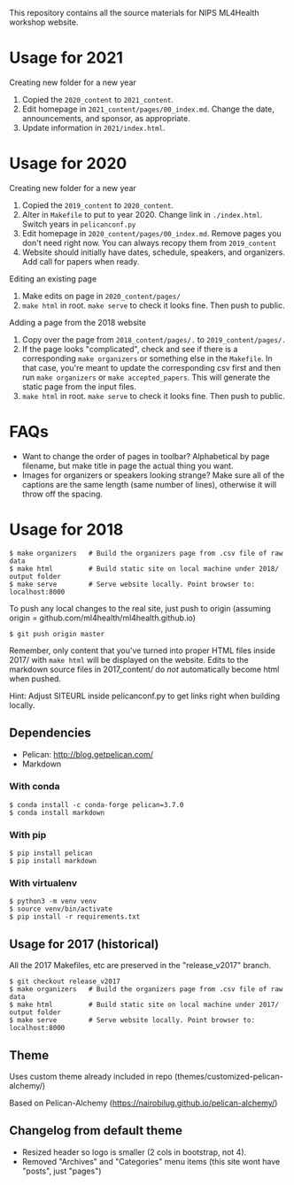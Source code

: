 This repository contains all the source materials for NIPS ML4Health workshop website. 

# Usage for 2021

Creating new folder for a new year
1. Copied the `2020_content` to `2021_content`.
2. Edit homepage in `2021_content/pages/00_index.md`. Change the date, announcements, and sponsor, as appropriate. 
3. Update information in `2021/index.html`.

# Usage for 2020

Creating new folder for a new year
1. Copied the `2019_content` to `2020_content`.
2. Alter in `Makefile` to put to year 2020. Change link in `./index.html`. Switch years in `pelicanconf.py`
3. Edit homepage in `2020_content/pages/00_index.md`. Remove pages you don't need right now. You can always recopy them from `2019_content`
4. Website should initially have dates, schedule, speakers, and organizers. Add call for papers when ready.

Editing an existing page
1. Make edits on page in `2020_content/pages/`
2. `make html` in root. `make serve` to check it looks fine. Then push to public.

Adding a page from the 2018 website
1. Copy over the page from `2018_content/pages/.` to `2019_content/pages/.`
2. If the page looks "complicated", check and see if there is a corresponding `make organizers` or something else in the `Makefile`. In that case, you're meant to update the corresponding csv first and then run `make organizers` or `make accepted_papers`. This will generate the static page from the input files.
3. `make html` in root. `make serve` to check it looks fine. Then push to public.

# FAQs

 - Want to change the order of pages in toolbar? Alphabetical by page filename, but make title in page the actual thing you want.
 - Images for organizers or speakers looking strange? Make sure all of the captions are the same length (same number of lines), otherwise it will throw off the spacing.

# Usage for 2018

```
$ make organizers   # Build the organizers page from .csv file of raw data
$ make html         # Build static site on local machine under 2018/ output folder
$ make serve        # Serve website locally. Point browser to: localhost:8000
```

To push any local changes to the real site, just push to origin (assuming origin = github.com/ml4health/ml4health.github.io)
```
$ git push origin master
```

Remember, only content that you've turned into proper HTML files inside 2017/ with `make html` will be displayed on the website. Edits to the markdown source files in 2017_content/ do *not* automatically become html when pushed.

Hint: Adjust SITEURL inside pelicanconf.py to get links right when building locally.

## Dependencies
* Pelican: http://blog.getpelican.com/
* Markdown

### With conda
```
$ conda install -c conda-forge pelican=3.7.0
$ conda install markdown
```

### With pip
```
$ pip install pelican
$ pip install markdown
```

### With virtualenv
```
$ python3 -m venv venv
$ source venv/bin/activate
$ pip install -r requirements.txt
```

## Usage for 2017 (historical)

All the 2017 Makefiles, etc are preserved in the "release_v2017" branch. 

```
$ git checkout release_v2017
$ make organizers   # Build the organizers page from .csv file of raw data
$ make html         # Build static site on local machine under 2017/ output folder
$ make serve        # Serve website locally. Point browser to: localhost:8000
```


## Theme

Uses custom theme already included in repo (themes/customized-pelican-alchemy/)

Based on Pelican-Alchemy (https://nairobilug.github.io/pelican-alchemy/)

## Changelog from default theme
* Resized header so logo is smaller (2 cols in bootstrap, not 4).
* Removed "Archives" and "Categories" menu items (this site wont have "posts", just "pages")
